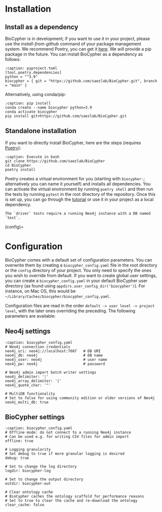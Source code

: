 # Installation
## Install as a dependency
BioCypher is in development; if you want to use it in your project, please use
the *install-from-github* command of your package management system. We
recommend Poetry, you can get it
[here](https://python-poetry.org/docs/#installation). We
will provide a pip package in the future. You can install BioCypher as a
dependency as follows:

```{code-block} yaml
:caption: pyproject.toml
[tool.poetry.dependencies]
python = "^3.9"
biocypher = { git = "https://github.com/saezlab/BioCypher.git", branch = "main" }
```

Alternatively, using conda/pip:

```{code-block} bash
:caption: pip install
conda create --name biocypher python=3.9
conda activate biocypher
pip install git+https://github.com/saezlab/BioCypher.git
```

## Standalone installation
If you want to directly install BioCypher, here are the steps (requires
[Poetry](https://python-poetry.org/docs/#installation)):

```{code-block} bash
:caption: Execute in bash
git clone https://github.com/saezlab/BioCypher
cd BioCypher
poetry install
```

Poetry creates a virtual environment for you (starting with `biocypher-`;
alternatively you can name it yourself) and installs all dependencies. You can
activate the virtual environment by running `poetry shell` and then run the
tests by running `pytest` in the root directory of the repository. Once this is
set up, you can go through the [tutorial](tutorial) or use it in your project as
a local dependency.

```{note}
The `driver` tests require a running Neo4j instance with a DB named `test`.
```

(config)=
# Configuration
BioCypher comes with a default set of configuration parameters. You can
overwrite them by creating a `biocypher_config.yaml` file in the root directory
or the `config` directory of your project. You only need to specify the ones you
wish to override from default. If you want to create global user settings, you
can create a `biocypher_config.yaml` in your default BioCypher user directory
(as found using `appdirs.user_config_dir('biocypher')`). For instance, on Mac
OS, this would be `~/Library/Caches/biocypher/biocypher_config.yaml`.

Configuration files are read in the order `default -> user level -> project
level`, with the later ones overriding the preceding. The following parameters
are available:

## Neo4j settings
```{code-block} yaml
:caption: biocypher_config.yaml
# Neo4j connection credentials
neo4j_uri: neo4j://localhost:7687   # DB URI
neo4j_db: neo4j                     # DB name
neo4j_user: neo4j                   # user name
neo4j_pw: neo4j                     # password

# Neo4j admin import batch writer settings
neo4j_delimiter: '¦'
neo4j_array_delimiter: '|'
neo4j_quote_char: '"'

# MultiDB functionality
# Set to false for using community edition or older versions of Neo4j
neo4j_multi_db: true
```

## BioCypher settings
```{code-block} yaml
:caption: biocypher_config.yaml
# Offline mode: do not connect to a running Neo4j instance
# Can be used e.g. for writing CSV files for admin import
offline: true

# Logging granularity
# Set debug to true if more granular logging is desired
debug: true

# Set to change the log directory
logdir: biocypher-log

# Set to change the output directory
outdir: biocypher-out

# Clear ontology cache
# BioCypher caches the ontology scaffold for performance reasons
# Set to true to clear the cache and re-download the ontology
clear_cache: false
```
